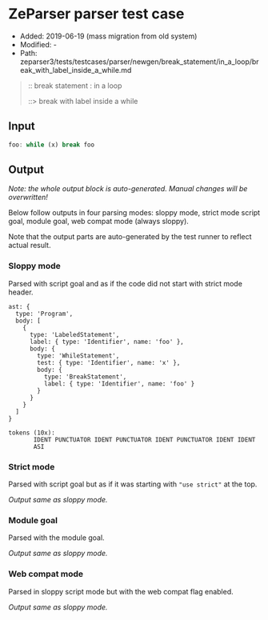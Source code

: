 # ZeParser parser test case

- Added: 2019-06-19 (mass migration from old system)
- Modified: -
- Path: zeparser3/tests/testcases/parser/newgen/break_statement/in_a_loop/break_with_label_inside_a_while.md

> :: break statement : in a loop
>
> ::> break with label inside a while

## Input

`````js
foo: while (x) break foo
`````

## Output

_Note: the whole output block is auto-generated. Manual changes will be overwritten!_

Below follow outputs in four parsing modes: sloppy mode, strict mode script goal, module goal, web compat mode (always sloppy).

Note that the output parts are auto-generated by the test runner to reflect actual result.

### Sloppy mode

Parsed with script goal and as if the code did not start with strict mode header.

`````
ast: {
  type: 'Program',
  body: [
    {
      type: 'LabeledStatement',
      label: { type: 'Identifier', name: 'foo' },
      body: {
        type: 'WhileStatement',
        test: { type: 'Identifier', name: 'x' },
        body: {
          type: 'BreakStatement',
          label: { type: 'Identifier', name: 'foo' }
        }
      }
    }
  ]
}

tokens (10x):
       IDENT PUNCTUATOR IDENT PUNCTUATOR IDENT PUNCTUATOR IDENT IDENT
       ASI
`````

### Strict mode

Parsed with script goal but as if it was starting with `"use strict"` at the top.

_Output same as sloppy mode._

### Module goal

Parsed with the module goal.

_Output same as sloppy mode._

### Web compat mode

Parsed in sloppy script mode but with the web compat flag enabled.

_Output same as sloppy mode._

